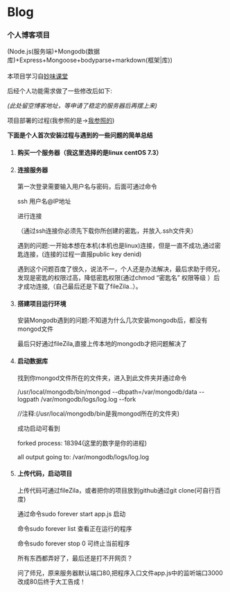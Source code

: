 # Blog
<h3>个人博客项目</h3>(Node.js(服务端)+Mongodb(数据库)+Express+Mongoose+bodyparse+markdown(框架|库))<br><br>
本项目学习自<a href="http://study.163.com/course/courseMain.htm?courseId=1003675016">妙味课堂</a><br>
<p>后经个人功能需求做了一些修改后如下:</p>

<em>(此处留空博客地址，等申请了稳定的服务器后再摆上来)</em>

<p>项目部署的过程(我参照的是-><a href="https://segmentfault.com/a/1190000004051670#articleHeader4">我参照的</a>)</p>
<p><strong>下面是个人首次安装过程与遇到的一些问题的简单总结</strong></p>
<ol>
<li>
	<h4>购买一个服务器（我这里选择的是linux centOS 7.3）</h4>
</li>
<li>
	<h4>连接服务器</h4>
	第一次登录需要输入用户名与密码，后面可通过命令
	<p>ssh 用户名@IP地址 </p>	进行连接
	<p>（通过ssh连接你必须先下载你所创建的密匙，并放入.ssh文件夹）</p>
	<p>遇到的问题:一开始本想在本机(本机也是linux)连接，但是一直不成功,通过密匙连接，(连接的过程一直报public key denid)</p>
	<p>遇到这个问题百度了很久，说法不一，个人还是办法解决，最后求助于师兄，发现是密匙的权限过高，降低密匙权限(通过chmod “密匙名” 权限等级 ）后才成功连接,（自己最后还是下载了fileZila..）。</p>
</li>
<li>
	<h4>搭建项目运行环境</h4>
	<p>安装Mongodb遇到的问题:不知道为什么几次安装mongodb后，都没有mongod文件</p>
	<p>最后只好通过fileZila,直接上传本地的mongodb才把问题解决了</p>
</li>
<li>
	<h4>启动数据库</h4>
	<p>找到你mongod文件所在的文件夹，进入到此文件夹并通过命令</p>
	<p>/usr/local/mongodb/bin/mongod --dbpath=/var/mongodb/data --logpath /var/mongodb/logs/log.log --fork</p>
	<p>//注释:(/usr/local/mongodb/bin是我mongod所在的文件夹)</p>
	<p>成功启动可看到</p>
	<p>forked process: 18394(这里的数字是你的进程)</p>
	<p>all output going to: /var/mongodb/logs/log.log</p>
</li>
<li>
	<h4>上传代码，启动项目</h4>
	<p>上传代码可通过fileZila，或者把你的项目放到github通过git clone(可自行百度)</p>
	<p>通过命令sudo forever start app.js 启动</p>
	<p>命令sudo forever list 查看正在运行的程序</p>
	<p>命令sudo forever stop 0 可终止当前程序</p>
	<p>所有东西都弄好了，最后还是打不开网页？</p>
	<p>问了师兄，原来服务器默认端口80,把程序入口文件app.js中的监听端口3000改成80后终于大工告成！</p>
</li>
</ol>
